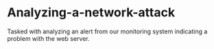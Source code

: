 # Analyzing-a-network-attack
Tasked with analyzing an alert from our monitoring system indicating a problem with the web server. 
